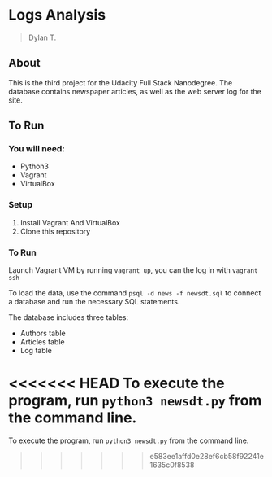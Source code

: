 # Logs Analysis

> Dylan T.

## About

This is the third project for the Udacity Full Stack Nanodegree. The database contains newspaper articles, as well as the web server log for the site.

## To Run

### You will need:
- Python3
- Vagrant
- VirtualBox

### Setup
1. Install Vagrant And VirtualBox
2. Clone this repository

### To Run

Launch Vagrant VM by running `vagrant up`, you can the log in with `vagrant ssh`

To load the data, use the command `psql -d news -f newsdt.sql` to connect a database and run the necessary SQL statements.

The database includes three tables:
- Authors table
- Articles table
- Log table

<<<<<<< HEAD
To execute the program, run `python3 newsdt.py` from the command line.
=======
To execute the program, run `python3 newsdt.py` from the command line.
>>>>>>> e583ee1affd0e28ef6cb58f92241e1635c0f8538
